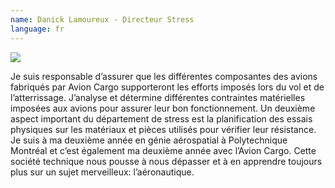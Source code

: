 ```yaml
---
name: Danick Lamoureux - Directeur Stress
language: fr
---
```

![](https://res.cloudinary.com/decninixz/image/upload/v1595284933/104660325_569365473770000_5007030311235900372_n_hxjqco.jpg)

Je suis responsable d’assurer que les différentes composantes des avions fabriqués par Avion Cargo supporteront les efforts imposés lors du vol et de l’atterrissage. J’analyse et détermine différentes contraintes matérielles imposées aux avions pour assurer leur bon fonctionnement. Un deuxième aspect important du département de stress est la planification des essais physiques sur les matériaux et pièces utilisés pour vérifier leur résistance. Je suis à ma deuxième année en génie aérospatial à Polytechnique Montréal et c’est également ma deuxième année avec l’Avion Cargo. Cette société technique nous pousse à nous dépasser et à en apprendre toujours plus sur un sujet merveilleux: l’aéronautique.